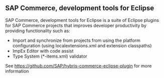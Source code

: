 ## SAP Commerce, development tools for Eclipse

SAP Commerce, development tools for Eclipse is a suite of Eclipse
plugins for SAP Commerce projects that improves developer
productivity by providing functionality such as:
- Import and synchronize from projects from using the platform
configuration (using localextensions.xml and extension classpaths)
- ImpEx Editor with code assist
- Type System (*-items.xml) validator

See https://github.com/SAP/hybris-commerce-eclipse-plugin
for more information

